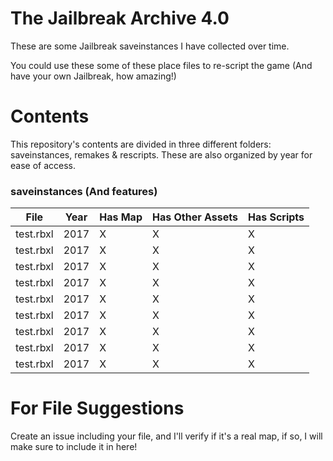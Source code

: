# **The Jailbreak Archive 4.0**
These are some Jailbreak saveinstances I have collected over time.

You could use these some of these place files to re-script the game (And have your own Jailbreak, how amazing!)

# **Contents**

This repository's contents are divided in three different folders: saveinstances, remakes & rescripts. These are also organized by year for ease of access.

### **saveinstances (And features)**

| File          | Year          | Has Map  | Has Other Assets | Has Scripts|
| ------------- | ------------- | -------- | ---------------- | ---------- |
| test.rbxl     | 2017          |  X       | X                | X          |
| test.rbxl     | 2017          |  X       | X                | X          |
| test.rbxl     | 2017          |  X       | X                | X          |
| test.rbxl     | 2017          |  X       | X                | X          |
| test.rbxl     | 2017          |  X       | X                | X          |
| test.rbxl     | 2017          |  X       | X                | X          |
| test.rbxl     | 2017          |  X       | X                | X          |
| test.rbxl     | 2017          |  X       | X                | X          |
| test.rbxl     | 2017          |  X       | X                | X          |

# **For File Suggestions**
Create an issue including your file, and I'll verify if it's a real map, if so, I will make sure to include it in here!
